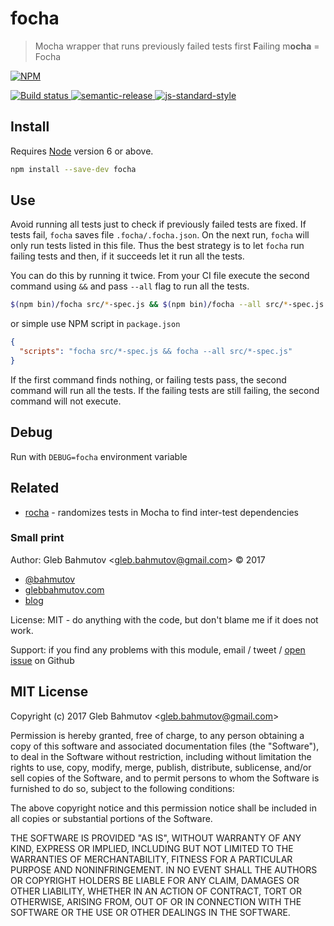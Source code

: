 # focha

> Mocha wrapper that runs previously failed tests first
> **F**ailing m**ocha** = Focha

[![NPM][npm-icon] ][npm-url]

[![Build status][ci-image] ][ci-url]
[![semantic-release][semantic-image] ][semantic-url]
[![js-standard-style][standard-image]][standard-url]

## Install

Requires [Node](https://nodejs.org/en/) version 6 or above.

```sh
npm install --save-dev focha
```

## Use

Avoid running all tests just to check if previously failed tests are fixed.
If tests fail, `focha` saves file `.focha/.focha.json`.
On the next run, `focha` will only run tests listed in this file.
Thus the best strategy is to let `focha`
run failing tests and then, if it succeeds let it run all the tests.

You can do this by running it twice. From your CI file execute the second
command using `&&` and pass `--all` flag to run all the tests.

```sh
$(npm bin)/focha src/*-spec.js && $(npm bin)/focha --all src/*-spec.js
```

or simple use NPM script in `package.json`

```json
{
  "scripts": "focha src/*-spec.js && focha --all src/*-spec.js"
}
```

If the first command finds nothing, or failing tests pass, the second command
will run all the tests. If the failing tests are still failing, the second
command will not execute.

## Debug

Run with `DEBUG=focha` environment variable

## Related

* [rocha](https://github.com/bahmutov/rocha) - randomizes tests in Mocha
  to find inter-test dependencies

### Small print

Author: Gleb Bahmutov &lt;gleb.bahmutov@gmail.com&gt; &copy; 2017

* [@bahmutov](https://twitter.com/bahmutov)
* [glebbahmutov.com](https://glebbahmutov.com)
* [blog](https://glebbahmutov.com/blog)

License: MIT - do anything with the code, but don't blame me if it does not work.

Support: if you find any problems with this module, email / tweet /
[open issue](https://github.com/bahmutov/focha/issues) on Github

## MIT License

Copyright (c) 2017 Gleb Bahmutov &lt;gleb.bahmutov@gmail.com&gt;

Permission is hereby granted, free of charge, to any person
obtaining a copy of this software and associated documentation
files (the "Software"), to deal in the Software without
restriction, including without limitation the rights to use,
copy, modify, merge, publish, distribute, sublicense, and/or sell
copies of the Software, and to permit persons to whom the
Software is furnished to do so, subject to the following
conditions:

The above copyright notice and this permission notice shall be
included in all copies or substantial portions of the Software.

THE SOFTWARE IS PROVIDED "AS IS", WITHOUT WARRANTY OF ANY KIND,
EXPRESS OR IMPLIED, INCLUDING BUT NOT LIMITED TO THE WARRANTIES
OF MERCHANTABILITY, FITNESS FOR A PARTICULAR PURPOSE AND
NONINFRINGEMENT. IN NO EVENT SHALL THE AUTHORS OR COPYRIGHT
HOLDERS BE LIABLE FOR ANY CLAIM, DAMAGES OR OTHER LIABILITY,
WHETHER IN AN ACTION OF CONTRACT, TORT OR OTHERWISE, ARISING
FROM, OUT OF OR IN CONNECTION WITH THE SOFTWARE OR THE USE OR
OTHER DEALINGS IN THE SOFTWARE.

[npm-icon]: https://nodei.co/npm/focha.svg?downloads=true
[npm-url]: https://npmjs.org/package/focha
[ci-image]: https://travis-ci.org/bahmutov/focha.svg?branch=master
[ci-url]: https://travis-ci.org/bahmutov/focha
[semantic-image]: https://img.shields.io/badge/%20%20%F0%9F%93%A6%F0%9F%9A%80-semantic--release-e10079.svg
[semantic-url]: https://github.com/semantic-release/semantic-release
[standard-image]: https://img.shields.io/badge/code%20style-standard-brightgreen.svg
[standard-url]: http://standardjs.com/
